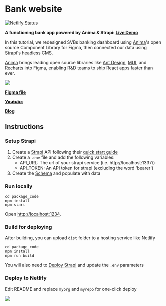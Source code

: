 # Bank website

[![Netlify Status](https://api.netlify.com/api/v1/badges/9d830211-5fb8-4d50-9622-0931e0d8a36f/deploy-status)](https://app.netlify.com/sites/anima-bank-demo/deploys)

**A functioning bank app powered by Anima & Strapi: [Live Demo](https://anima-bank-demo.netlify.app/)**

In this tutorial, we redesigned SVBs banking dashboard using [Anima](https://www.animaapp.com)'s open source Component Library for Figma, then connected our data using [Strapi](https://strapi.io/)'s headless CMS.

[Anima](https://www.animaapp.com) brings leading open source libraries like [Ant Design](https://ant.design/), [MUI](https://mui.com/), and [Recharts](https://recharts.org/) into Figma, enabling R&D teams to ship React apps faster than ever.

[![](https://animaapp.s3.amazonaws.com/sample-files/bank-website/bank-app-cover.png)](https://anima-bank-demo.netlify.app/)

**[Figma file](https://www.figma.com/file/TgxDJly8ucYyZv4MB8ONCw/SVB-web-app-redesign?node-id=0%3A1)**

**[Youtube](https://www.youtube.com/watch?v=MzbolYUwjZI)**

**[Blog](https://www.animaapp.com/blog/design-to-code/fullstack-react-app-figma-strapi-anima/)**

## Instructions

### Setup Strapi
1. Create a [Strapi](https://strapi.io/) API following their [quick start guide](https://docs.strapi.io/developer-docs/latest/getting-started/quick-start.html#quick-start-guide)
2. Create a `.env` file and add the following variables:
    - API_URL: The url of your strapi service (i.e. http://localhost:1337/)
    - API_TOKEN: An API token for strapi (excluding the word 'bearer')
3. Create the [Schema](SCHEMA.md) and populate with data

### Run locally
```
cd package_code
npm install
npm start
```
Open [http://localhost:1234](http://localhost:1234).

### Build for deploying 

After building, you can upload `dist` folder to a hosting service like Netlify

```
cd package_code
npm install
npm run build
```

You will also need to [Deploy Strapi](https://docs.strapi.io/developer-docs/latest/setup-deployment-guides/deployment.html) and update the `.env` parameters

### Deploy to Netlify

Edit README and replace `myorg` and `myrepo` for one-click deploy

[![](https://www.netlify.com/img/deploy/button.svg)](https://app.netlify.com/start/deploy?repository=https://github.com/myorg/myrepo)
